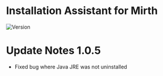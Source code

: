 # Installation Assistant for Mirth
![Version](https://img.shields.io/badge/version-1.0.5-green.svg)

# Update Notes 1.0.5
- Fixed bug where Java JRE was not uninstalled
